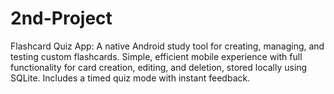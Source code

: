 # 2nd-Project
Flashcard Quiz App: A native Android study tool for creating, managing, and testing custom flashcards. Simple, efficient mobile experience with full functionality for card creation, editing, and deletion, stored locally using SQLite. Includes a timed quiz mode with instant feedback.
